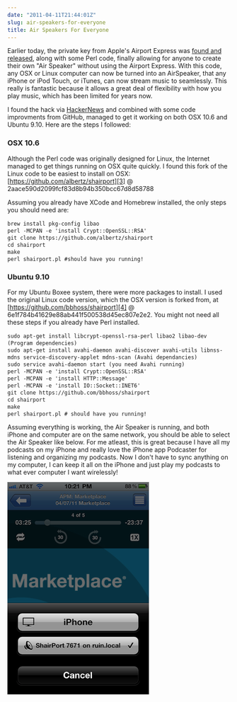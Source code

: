 ```yaml
---
date: "2011-04-11T21:44:01Z"
slug: air-speakers-for-everyone
title: Air Speakers For Everyone
---
```


Earlier today, the private key from Apple's Airport Express was [found and
released][1], along with some Perl code, finally allowing for anyone to create
their own "Air Speaker" without using the Airport Express. With this code, any
OSX or Linux computer can now be turned into an AirSpeaker, that any iPhone or
iPod Touch, or iTunes, can now stream music to seamlessly. This really is
fantastic because it allows a great deal of flexibility with how you play music,
which has been limited for years now.

I found the hack via [HackerNews][2] and combined with some code improvments
from GitHub, managed to get it working on both OSX 10.6 and Ubuntu 9.10. Here
are the steps I followed:

### OSX 10.6

Although the Perl code was originally designed for Linux, the Internet managed
to get things running on OSX quite quickly. I found this fork of the Linux code
to be easiest to install on OSX: [https://github.com/albertz/shairport][3] @
2aace590d2099fcf83d8b94b350bcc67d8d58788

Assuming you already have XCode and Homebrew installed, the only steps you
should need are:

```
brew install pkg-config libao
perl -MCPAN -e 'install Crypt::OpenSSL::RSA'
git clone https://github.com/albertz/shairport
cd shairport
make
perl shairport.pl #should have you running!
```

### Ubuntu 9.10

For my Ubuntu Boxee system, there were more packages to install. I used the
original Linux code version, which the OSX version is forked from, at
[https://github.com/bbhoss/shairport][4] @
6e1f784b41629e88ab441f500538d45ec807e2e2. You might not need all these steps if
you already have Perl installed.

```
sudo apt-get install libcrypt-openssl-rsa-perl libao2 libao-dev (Program dependencies)
sudo apt-get install avahi-daemon avahi-discover avahi-utils libnss-mdns service-discovery-applet mdns-scan (Avahi dependancies)
sudo service avahi-daemon start (you need Avahi running)
perl -MCPAN -e 'install Crypt::OpenSSL::RSA'
perl -MCPAN -e 'install HTTP::Message'
perl -MCPAN -e 'install IO::Socket::INET6'
git clone https://github.com/bbhoss/shairport
cd shairport
make
perl shairport.pl # should have you running!
```

Assuming everything is working, the Air Speaker is running, and both iPhone and
computer are on the same network, you should be able to select the Air Speaker
like below. For me atleast, this is great because I have all my podcasts on my
iPhone and really love the iPhone app Podcaster for listening and organizing my
podcasts. Now I don't have to sync anything on my computer, I can keep it all on
the iPhone and just play my podcasts to what ever computer I want wirelessly!

![AirSpeakers][pic1]

[1]: http://www.mafipulation.org/blagoblig/2011/04/08#shairport
[2]: http://news.ycombinator.com/item?id=2431318
[3]: https://github.com/albertz/shairport
[4]: https://github.com/bbhoss/shairport
[pic1]: /pic/airspeakers.png

